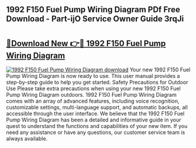 ## 1992 F150 Fuel Pump Wiring Diagram PDf Free Download - Part-ijO Service Owner Guide 3rqJi

# <h2><a href="http://dfjcr1.blite.top/?on=1992+F150+Fuel+Pump+Wiring+Diagram">🔗Download New 👉🔴 1992 F150 Fuel Pump Wiring Diagram</a></h2>

[![1992 F150 Fuel Pump Wiring Diagram download](https://i.imgur.com/lujVjoI.png)](http://dfjcr1.blite.top/?on=1992+F150+Fuel+Pump+Wiring+Diagram)
Your new 1992 F150 Fuel Pump Wiring Diagram is now ready to use. This user manual provides a step-by-step guide to help you get started. Safety Precautions for Outdoor Use Please take extra precautions when using your new 1992 F150 Fuel Pump Wiring Diagram outdoors. 1992 F150 Fuel Pump Wiring Diagram comes with an array of advanced features, including voice recognition, customizable settings, multi-language support, and automatic backups, all accessible through the user interface. We believe that the 1992 F150 Fuel Pump Wiring Diagram has been a detailed and informative guide in your quest to understand the functions and capabilities of your new item. If you need any assistance or have any questions, our customer service team is always available.

